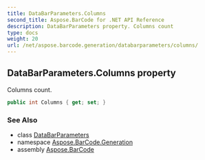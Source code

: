 ```yaml
---
title: DataBarParameters.Columns
second_title: Aspose.BarCode for .NET API Reference
description: DataBarParameters property. Columns count
type: docs
weight: 20
url: /net/aspose.barcode.generation/databarparameters/columns/
---
```

## DataBarParameters.Columns property

Columns count.

```csharp
public int Columns { get; set; }
```

### See Also

* class [DataBarParameters](../)
* namespace [Aspose.BarCode.Generation](../../../aspose.barcode.generation/)
* assembly [Aspose.BarCode](../../../)


